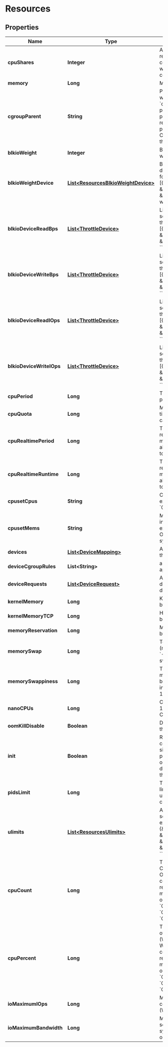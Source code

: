 
# Resources

## Properties
Name | Type | Description | Notes
------------ | ------------- | ------------- | -------------
**cpuShares** | **Integer** | An integer value representing this container&#39;s relative CPU weight versus other containers.  |  [optional]
**memory** | **Long** | Memory limit in bytes. |  [optional]
**cgroupParent** | **String** | Path to &#x60;cgroups&#x60; under which the container&#39;s &#x60;cgroup&#x60; is created. If the path is not absolute, the path is considered to be relative to the &#x60;cgroups&#x60; path of the init process. Cgroups are created if they do not already exist.  |  [optional]
**blkioWeight** | **Integer** | Block IO weight (relative weight). |  [optional]
**blkioWeightDevice** | [**List&lt;ResourcesBlkioWeightDevice&gt;**](ResourcesBlkioWeightDevice.md) | Block IO weight (relative device weight) in the form:  &#x60;&#x60;&#x60; [{\&quot;Path\&quot;: \&quot;device_path\&quot;, \&quot;Weight\&quot;: weight}] &#x60;&#x60;&#x60;  |  [optional]
**blkioDeviceReadBps** | [**List&lt;ThrottleDevice&gt;**](ThrottleDevice.md) | Limit read rate (bytes per second) from a device, in the form:  &#x60;&#x60;&#x60; [{\&quot;Path\&quot;: \&quot;device_path\&quot;, \&quot;Rate\&quot;: rate}] &#x60;&#x60;&#x60;  |  [optional]
**blkioDeviceWriteBps** | [**List&lt;ThrottleDevice&gt;**](ThrottleDevice.md) | Limit write rate (bytes per second) to a device, in the form:  &#x60;&#x60;&#x60; [{\&quot;Path\&quot;: \&quot;device_path\&quot;, \&quot;Rate\&quot;: rate}] &#x60;&#x60;&#x60;  |  [optional]
**blkioDeviceReadIOps** | [**List&lt;ThrottleDevice&gt;**](ThrottleDevice.md) | Limit read rate (IO per second) from a device, in the form:  &#x60;&#x60;&#x60; [{\&quot;Path\&quot;: \&quot;device_path\&quot;, \&quot;Rate\&quot;: rate}] &#x60;&#x60;&#x60;  |  [optional]
**blkioDeviceWriteIOps** | [**List&lt;ThrottleDevice&gt;**](ThrottleDevice.md) | Limit write rate (IO per second) to a device, in the form:  &#x60;&#x60;&#x60; [{\&quot;Path\&quot;: \&quot;device_path\&quot;, \&quot;Rate\&quot;: rate}] &#x60;&#x60;&#x60;  |  [optional]
**cpuPeriod** | **Long** | The length of a CPU period in microseconds. |  [optional]
**cpuQuota** | **Long** | Microseconds of CPU time that the container can get in a CPU period.  |  [optional]
**cpuRealtimePeriod** | **Long** | The length of a CPU real-time period in microseconds. Set to 0 to allocate no time allocated to real-time tasks.  |  [optional]
**cpuRealtimeRuntime** | **Long** | The length of a CPU real-time runtime in microseconds. Set to 0 to allocate no time allocated to real-time tasks.  |  [optional]
**cpusetCpus** | **String** | CPUs in which to allow execution (e.g., &#x60;0-3&#x60;, &#x60;0,1&#x60;).  |  [optional]
**cpusetMems** | **String** | Memory nodes (MEMs) in which to allow execution (0-3, 0,1). Only effective on NUMA systems.  |  [optional]
**devices** | [**List&lt;DeviceMapping&gt;**](DeviceMapping.md) | A list of devices to add to the container. |  [optional]
**deviceCgroupRules** | **List&lt;String&gt;** | a list of cgroup rules to apply to the container |  [optional]
**deviceRequests** | [**List&lt;DeviceRequest&gt;**](DeviceRequest.md) | A list of requests for devices to be sent to device drivers.  |  [optional]
**kernelMemory** | **Long** | Kernel memory limit in bytes. |  [optional]
**kernelMemoryTCP** | **Long** | Hard limit for kernel TCP buffer memory (in bytes). |  [optional]
**memoryReservation** | **Long** | Memory soft limit in bytes. |  [optional]
**memorySwap** | **Long** | Total memory limit (memory + swap). Set as &#x60;-1&#x60; to enable unlimited swap.  |  [optional]
**memorySwappiness** | **Long** | Tune a container&#39;s memory swappiness behavior. Accepts an integer between 0 and 100.  |  [optional]
**nanoCPUs** | **Long** | CPU quota in units of 10&lt;sup&gt;-9&lt;/sup&gt; CPUs. |  [optional]
**oomKillDisable** | **Boolean** | Disable OOM Killer for the container. |  [optional]
**init** | **Boolean** | Run an init inside the container that forwards signals and reaps processes. This field is omitted if empty, and the default (as configured on the daemon) is used.  |  [optional]
**pidsLimit** | **Long** | Tune a container&#39;s PIDs limit. Set &#x60;0&#x60; or &#x60;-1&#x60; for unlimited, or &#x60;null&#x60; to not change.  |  [optional]
**ulimits** | [**List&lt;ResourcesUlimits&gt;**](ResourcesUlimits.md) | A list of resource limits to set in the container. For example:  &#x60;&#x60;&#x60; {\&quot;Name\&quot;: \&quot;nofile\&quot;, \&quot;Soft\&quot;: 1024, \&quot;Hard\&quot;: 2048} &#x60;&#x60;&#x60;  |  [optional]
**cpuCount** | **Long** | The number of usable CPUs (Windows only).  On Windows Server containers, the processor resource controls are mutually exclusive. The order of precedence is &#x60;CPUCount&#x60; first, then &#x60;CPUShares&#x60;, and &#x60;CPUPercent&#x60; last.  |  [optional]
**cpuPercent** | **Long** | The usable percentage of the available CPUs (Windows only).  On Windows Server containers, the processor resource controls are mutually exclusive. The order of precedence is &#x60;CPUCount&#x60; first, then &#x60;CPUShares&#x60;, and &#x60;CPUPercent&#x60; last.  |  [optional]
**ioMaximumIOps** | **Long** | Maximum IOps for the container system drive (Windows only) |  [optional]
**ioMaximumBandwidth** | **Long** | Maximum IO in bytes per second for the container system drive (Windows only).  |  [optional]



